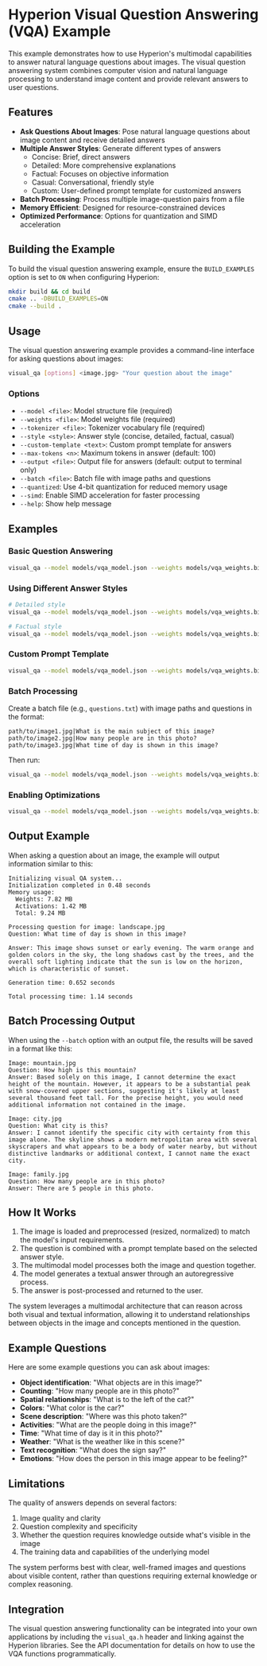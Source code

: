 # Hyperion Visual Question Answering (VQA) Example

This example demonstrates how to use Hyperion's multimodal capabilities to answer natural language questions about images. The visual question answering system combines computer vision and natural language processing to understand image content and provide relevant answers to user questions.

## Features

- **Ask Questions About Images**: Pose natural language questions about image content and receive detailed answers
- **Multiple Answer Styles**: Generate different types of answers
  - Concise: Brief, direct answers
  - Detailed: More comprehensive explanations
  - Factual: Focuses on objective information
  - Casual: Conversational, friendly style
  - Custom: User-defined prompt template for customized answers
- **Batch Processing**: Process multiple image-question pairs from a file
- **Memory Efficient**: Designed for resource-constrained devices
- **Optimized Performance**: Options for quantization and SIMD acceleration

## Building the Example

To build the visual question answering example, ensure the `BUILD_EXAMPLES` option is set to `ON` when configuring Hyperion:

```bash
mkdir build && cd build
cmake .. -DBUILD_EXAMPLES=ON
cmake --build .
```

## Usage

The visual question answering example provides a command-line interface for asking questions about images:

```bash
visual_qa [options] <image.jpg> "Your question about the image"
```

### Options

- `--model <file>`: Model structure file (required)
- `--weights <file>`: Model weights file (required)
- `--tokenizer <file>`: Tokenizer vocabulary file (required)
- `--style <style>`: Answer style (concise, detailed, factual, casual)
- `--custom-template <text>`: Custom prompt template for answers
- `--max-tokens <n>`: Maximum tokens in answer (default: 100)
- `--output <file>`: Output file for answers (default: output to terminal only)
- `--batch <file>`: Batch file with image paths and questions
- `--quantized`: Use 4-bit quantization for reduced memory usage
- `--simd`: Enable SIMD acceleration for faster processing
- `--help`: Show help message

## Examples

### Basic Question Answering

```bash
visual_qa --model models/vqa_model.json --weights models/vqa_weights.bin --tokenizer data/vocab.tok photo.jpg "What objects are in this image?"
```

### Using Different Answer Styles

```bash
# Detailed style
visual_qa --model models/vqa_model.json --weights models/vqa_weights.bin --tokenizer data/vocab.tok --style detailed photo.jpg "What is the weather like in this image?"

# Factual style
visual_qa --model models/vqa_model.json --weights models/vqa_weights.bin --tokenizer data/vocab.tok --style factual photo.jpg "How many people are in this image?"
```

### Custom Prompt Template

```bash
visual_qa --model models/vqa_model.json --weights models/vqa_weights.bin --tokenizer data/vocab.tok --custom-template "Answer this question about the image as a pirate would: " photo.jpg "What is happening in this scene?"
```

### Batch Processing

Create a batch file (e.g., `questions.txt`) with image paths and questions in the format:
```
path/to/image1.jpg|What is the main subject of this image?
path/to/image2.jpg|How many people are in this photo?
path/to/image3.jpg|What time of day is shown in this image?
```

Then run:
```bash
visual_qa --model models/vqa_model.json --weights models/vqa_weights.bin --tokenizer data/vocab.tok --batch questions.txt --output answers.txt
```

### Enabling Optimizations

```bash
visual_qa --model models/vqa_model.json --weights models/vqa_weights.bin --tokenizer data/vocab.tok --quantized --simd photo.jpg "What colors are prominent in this image?"
```

## Output Example

When asking a question about an image, the example will output information similar to this:

```
Initializing visual QA system...
Initialization completed in 0.48 seconds
Memory usage:
  Weights: 7.82 MB
  Activations: 1.42 MB
  Total: 9.24 MB

Processing question for image: landscape.jpg
Question: What time of day is shown in this image?

Answer: This image shows sunset or early evening. The warm orange and golden colors in the sky, the long shadows cast by the trees, and the overall soft lighting indicate that the sun is low on the horizon, which is characteristic of sunset.

Generation time: 0.652 seconds

Total processing time: 1.14 seconds
```

## Batch Processing Output

When using the `--batch` option with an output file, the results will be saved in a format like this:

```
Image: mountain.jpg
Question: How high is this mountain?
Answer: Based solely on this image, I cannot determine the exact height of the mountain. However, it appears to be a substantial peak with snow-covered upper sections, suggesting it's likely at least several thousand feet tall. For the precise height, you would need additional information not contained in the image.

Image: city.jpg
Question: What city is this?
Answer: I cannot identify the specific city with certainty from this image alone. The skyline shows a modern metropolitan area with several skyscrapers and what appears to be a body of water nearby, but without distinctive landmarks or additional context, I cannot name the exact city.

Image: family.jpg
Question: How many people are in this photo?
Answer: There are 5 people in this photo.
```

## How It Works

1. The image is loaded and preprocessed (resized, normalized) to match the model's input requirements.
2. The question is combined with a prompt template based on the selected answer style.
3. The multimodal model processes both the image and question together.
4. The model generates a textual answer through an autoregressive process.
5. The answer is post-processed and returned to the user.

The system leverages a multimodal architecture that can reason across both visual and textual information, allowing it to understand relationships between objects in the image and concepts mentioned in the question.

## Example Questions

Here are some example questions you can ask about images:

- **Object identification**: "What objects are in this image?"
- **Counting**: "How many people are in this photo?"
- **Spatial relationships**: "What is to the left of the cat?"
- **Colors**: "What color is the car?"
- **Scene description**: "Where was this photo taken?"
- **Activities**: "What are the people doing in this image?"
- **Time**: "What time of day is it in this photo?"
- **Weather**: "What is the weather like in this scene?"
- **Text recognition**: "What does the sign say?"
- **Emotions**: "How does the person in this image appear to be feeling?"

## Limitations

The quality of answers depends on several factors:

1. Image quality and clarity
2. Question complexity and specificity
3. Whether the question requires knowledge outside what's visible in the image
4. The training data and capabilities of the underlying model

The system performs best with clear, well-framed images and questions about visible content, rather than questions requiring external knowledge or complex reasoning.

## Integration

The visual question answering functionality can be integrated into your own applications by including the `visual_qa.h` header and linking against the Hyperion libraries. See the API documentation for details on how to use the VQA functions programmatically.